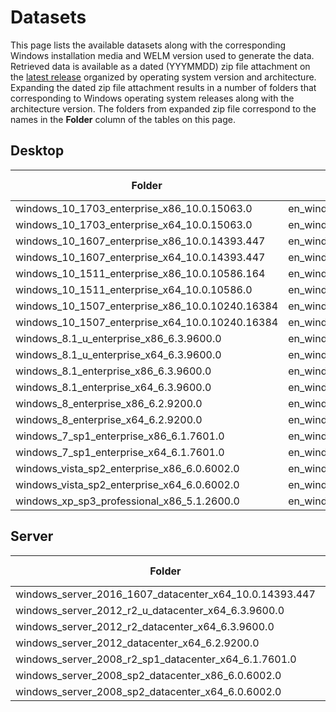 # Datasets

This page lists the available datasets along with the corresponding Windows installation media and WELM version used to generate the data. Retrieved data is available as a dated (YYYMMDD) zip file attachment on the [latest release](https://github.com/iadgov/Windows-Event-Log-Messages/releases) organized by operating system version and architecture. Expanding the dated zip file attachment results in a number of folders that corresponding to Windows operating system releases along with the architecture version. The folders from expanded zip file correspond to the names in the **Folder** column of the tables on this page.

## Desktop

| Folder | Installation media | WELM version |
| --- | --- | --- |
| windows_10_1703_enterprise_x86_10.0.15063.0 | en_windows_10_enterprise_version_1703_updated_march_2017_x86_dvd_10188981.iso | 2.3.0.0 |
| windows_10_1703_enterprise_x64_10.0.15063.0 | en_windows_10_enterprise_version_1703_updated_march_2017_x64_dvd_10189290.iso | 2.3.0.0 |
| windows_10_1607_enterprise_x86_10.0.14393.447 | en_windows_10_enterprise_version_1607_updated_jan_2017_x86_dvd_9719039.iso | 2.3.0.0 |
| windows_10_1607_enterprise_x64_10.0.14393.447 | en_windows_10_enterprise_version_1607_updated_jan_2017_x64_dvd_9714415.iso | 2.3.0.0 |
| windows_10_1511_enterprise_x86_10.0.10586.164 | en_windows_10_enterprise_version_1511_updated_apr_2016_x86_dvd_8711709.iso | 2.3.0.0 |
| windows_10_1511_enterprise_x64_10.0.10586.0 | en_windows_10_enterprise_version_1511_updated_apr_2016_x64_dvd_8711771.iso | 2.3.0.0 |
| windows_10_1507_enterprise_x86_10.0.10240.16384 | en_windows_10_enterprise_version_1507_x86_dvd_6851156.iso | 2.3.0.0 |
| windows_10_1507_enterprise_x64_10.0.10240.16384 | en_windows_10_enterprise_version_1507_x64_dvd_6851151.iso | 2.3.0.0 |
| windows_8.1_u_enterprise_x86_6.3.9600.0 | en_windows_8.1_enterprise_with_update_x86_dvd_6050710.iso | 2.3.0.0 |
| windows_8.1_u_enterprise_x64_6.3.9600.0 | en_windows_8.1_enterprise_with_update_x64_dvd_6054382.iso | 2.3.0.0 |
| windows_8.1_enterprise_x86_6.3.9600.0 |en_windows_8_1_enterprise_x86_dvd_2972289.iso | 2.3.0.0 |
| windows_8.1_enterprise_x64_6.3.9600.0 | en_windows_8_1_enterprise_x64_dvd_2971902.iso | 2.3.0.0 |
| windows_8_enterprise_x86_6.2.9200.0 | en_windows_8_enterprise_x86_dvd_917587.iso | 2.3.0.0 |
| windows_8_enterprise_x64_6.2.9200.0| en_windows_8_enterprise_x64_dvd_917522.iso | 2.3.0.0 |
| windows_7_sp1_enterprise_x86_6.1.7601.0| en_windows_7_enterprise_with_sp1_x86_dvd_u_677710.iso | 2.3.0.0 |
| windows_7_sp1_enterprise_x64_6.1.7601.0 | en_windows_7_enterprise_with_sp1_x64_dvd_u_677651.iso | 2.3.0.0 |
| windows_vista_sp2_enterprise_x86_6.0.6002.0 | en_windows_vista_enterprise_sp2_x86_dvd_342329.iso | 2.3.0.0 |
| windows_vista_sp2_enterprise_x64_6.0.6002.0 | en_windows_vista_enterprise_sp2_x64_dvd_342332.iso | 2.3.0.0 |
| windows_xp_sp3_professional_x86_5.1.2600.0 | en_windows_xp_professional_with_service_pack_3_x86_cd_x14-80428.iso | 2.3.0.0 |

## Server

| Folder | Installation media | WELM version |
| --- | --- | --- |
| windows_server_2016_1607_datacenter_x64_10.0.14393.447 |en_windows_server_2016_x64_dvd_9718492.iso | 2.3.0.0 |
| windows_server_2012_r2_u_datacenter_x64_6.3.9600.0 | en_windows_server_2012_r2_vl_with_update_x64_dvd_6052766.iso  | 2.3.0.0 |
| windows_server_2012_r2_datacenter_x64_6.3.9600.0 | en_windows_server_2012_r2_vl_x64_dvd_3319595.iso | 2.3.0.0 |
| windows_server_2012_datacenter_x64_6.2.9200.0 | en_windows_server_2012_vl_x64_dvd_917758.iso | 2.3.0.0 |
| windows_server_2008_r2_sp1_datacenter_x64_6.1.7601.0 | en_windows_server_2008_r2_with_sp1_vl_build_x64_dvd_617403.iso | 2.3.0.0 |
| windows_server_2008_sp2_datacenter_x86_6.0.6002.0 | en_windows_server_2008_with_sp2_x86_dvd_342333.iso | 2.3.0.0 |
| windows_server_2008_sp2_datacenter_x64_6.0.6002.0 | en_windows_server_2008_with_sp2_x64_dvd_342336.iso | 2.3.0.0 |